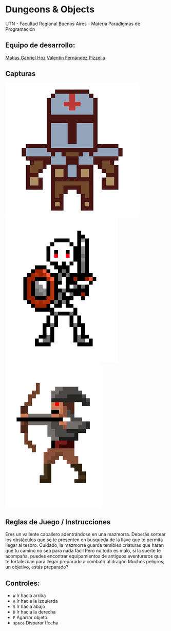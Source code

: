 #  Dungeons & Objects

UTN - Facultad Regional Buenos Aires - Materia Paradigmas de Programación

## Equipo de desarrollo: 

[Matías Gabriel Hoz](https://github.com/matiasHoz)
[Valentín Fernández Pizzella](https://github.com/ValFernandez2)
 

## Capturas 

![caballero](assets/caballeroFrente.png)
![esqueleto](assets/esqueletoFrente.png)
![arquero](assets/arqueroIzquierda.png)

## Reglas de Juego / Instrucciones

 Eres un valiente caballero adentrándose en una mazmorra. Deberás sortear los obstáculos que se te presenten en busqueda de la llave que te permita llegar al tesoro. Cuidado, la mazmorra guarda temibles criaturas que harán que tu camino no sea para nada fácil
 Pero no todo es malo, si la suerte te acompaña, puedes encontrar equipamientos de antiguos aventureros que te fortalezcan para llegar preparado a combatir al dragón
 Muchos peligros, un objetivo, estás preparado?

## Controles:

- `W` Ir hacia arriba
- `A` Ir hacia la izquierda
- `S` Ir hacia abajo
- `D` Ir hacia la derecha
- `E` Agarrar objeto
- `space` Disparar flecha 
